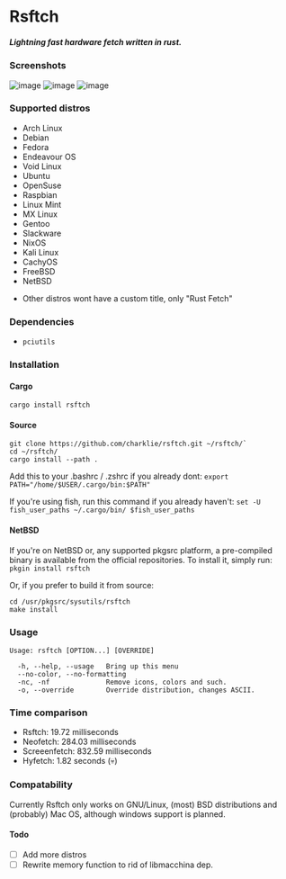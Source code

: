 # Rsftch

##### _Lightning fast hardware fetch written in rust._

### Screenshots

![image](https://github.com/charklie/rsftch/assets/157241212/9c465f98-259d-4db9-a07d-b93f3690080f)
![image](https://github.com/charklie/rsftch/assets/157241212/a745b58f-d42a-4a6e-9c15-2504b8442ed5)
![image](https://github.com/charklie/rsftch/assets/157241212/f6ff6352-b7da-4e18-a867-7f0c62f62a35)

### Supported distros
- Arch Linux
- Debian
- Fedora
- Endeavour OS
- Void Linux
- Ubuntu
- OpenSuse
- Raspbian
- Linux Mint
- MX Linux
- Gentoo
- Slackware
- NixOS
- Kali Linux
- CachyOS
- FreeBSD
- NetBSD

* Other distros wont have a custom title, only "Rust Fetch"

### Dependencies
- `pciutils`

### Installation
#### Cargo
`cargo install rsftch`

#### Source
```
git clone https://github.com/charklie/rsftch.git ~/rsftch/`
cd ~/rsftch/
cargo install --path .
```

Add this to your .bashrc / .zshrc if you already dont:
`export PATH="/home/$USER/.cargo/bin:$PATH"`
  
If you're using fish, run this command if you already haven't:
`set -U fish_user_paths ~/.cargo/bin/ $fish_user_paths`

#### NetBSD
If you're on NetBSD or, any supported pkgsrc platform, a pre-compiled binary is available from the official repositories.
To install it, simply run:
`pkgin install rsftch`

Or, if you prefer to build it from source:
```
cd /usr/pkgsrc/sysutils/rsftch
make install
```

### Usage
```
Usage: rsftch [OPTION...] [OVERRIDE]

  -h, --help, --usage   Bring up this menu
  --no-color, --no-formatting
  -nc, -nf              Remove icons, colors and such.
  -o, --override        Override distribution, changes ASCII.
```

### Time comparison
- Rsftch: 19.72 milliseconds
- Neofetch: 284.03 milliseconds
- Screeenfetch: 832.59 milliseconds
- Hyfetch: 1.82 seconds (💀)

### Compatability
Currently Rsftch only works on GNU/Linux, (most) BSD distributions and (probably) Mac OS, although windows support is planned.  

#### Todo
- [ ] Add more distros
- [ ] Rewrite memory function to rid of libmacchina dep.
